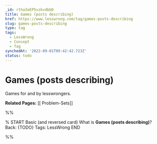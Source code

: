 ```yaml
---
_id: rtha3oEP5vzkvdbbD
title: Games (posts describing)
href: https://www.lesswrong.com/tag/games-posts-describing
slug: games-posts-describing
type: tag
tags:
  - LessWrong
  - Concept
  - Tag
synchedAt: '2022-09-01T09:42:42.723Z'
status: todo
---
```


# Games (posts describing)

Games for and by lesswrongers.

**Related Pages:** [[ Problem-Sets]]


%%

% START
Basic (and reversed card)
What is **Games (posts describing)**?
Back: {TODO}
Tags: LessWrong
END

%%
	
